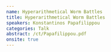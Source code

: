 ```yaml
---
name: Hyperarithmetical Worm Battles
title: Hyperarithmetical Worm Battles
speakers: Konstantinos Papafilippou
categories: Talk
abstract: /ct/Papafilippou.pdf
onsite: true
---
```

